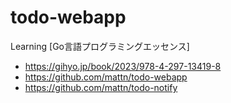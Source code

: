 # todo-webapp

Learning [Go言語プログラミングエッセンス]
- https://gihyo.jp/book/2023/978-4-297-13419-8
- https://github.com/mattn/todo-webapp
- https://github.com/mattn/todo-notify
